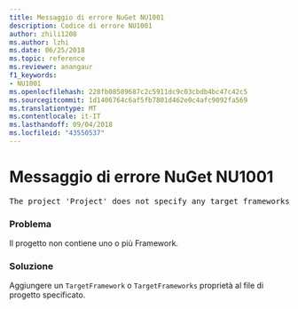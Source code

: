 ```yaml
---
title: Messaggio di errore NuGet NU1001
description: Codice di errore NU1001
author: zhili1208
ms.author: lzhi
ms.date: 06/25/2018
ms.topic: reference
ms.reviewer: anangaur
f1_keywords:
- NU1001
ms.openlocfilehash: 228fb08589687c2c5911dc9c03cbdb4bc47c42c5
ms.sourcegitcommit: 1d1406764c6af5fb7801d462e0c4afc9092fa569
ms.translationtype: MT
ms.contentlocale: it-IT
ms.lasthandoff: 09/04/2018
ms.locfileid: "43550537"
---
```

# <a name="nuget-error-nu1001"></a>Messaggio di errore NuGet NU1001

<pre>The project 'Project' does not specify any target frameworks in 'ProjectFile'</pre>

### <a name="issue"></a>Problema
Il progetto non contiene uno o più Framework.

### <a name="solution"></a>Soluzione
Aggiungere un `TargetFramework` o `TargetFrameworks` proprietà al file di progetto specificato.
